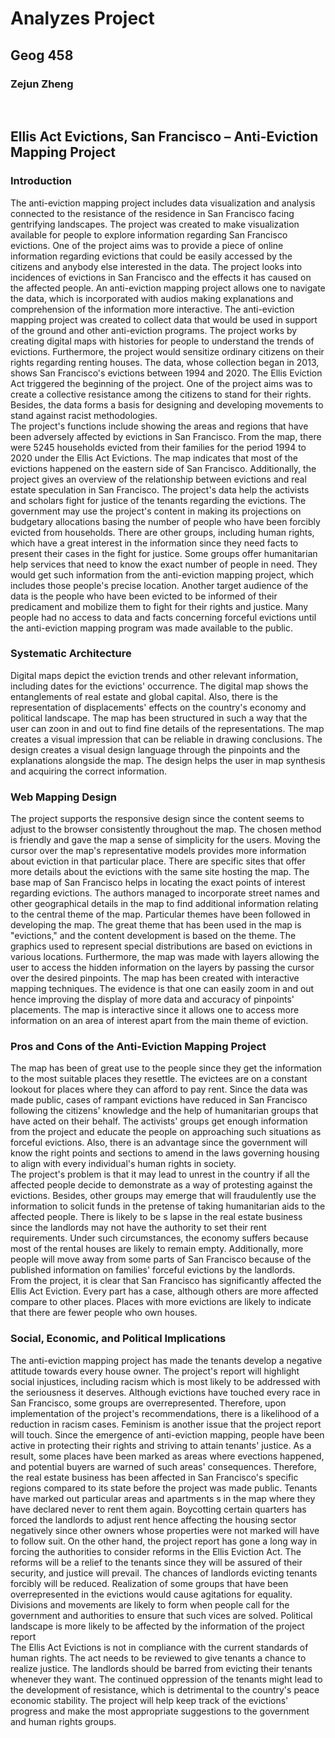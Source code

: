 # Analyzes Project
## Geog 458
### Zejun Zheng
 
## Ellis Act Evictions, San Francisco – Anti-Eviction Mapping Project
### Introduction
The anti-eviction mapping project includes data visualization and analysis connected to the resistance of the residence in San Francisco facing gentrifying landscapes. The project was created to make visualization available for people to explore information regarding San Francisco evictions. One of the project aims was to provide a piece of online information regarding evictions that could be easily accessed by the citizens and anybody else interested in the data. The project looks into incidences of evictions in San Francisco and the effects it has caused on the affected people. An anti-eviction mapping project allows one to navigate the data, which is incorporated with audios making explanations and comprehension of the information more interactive. The anti-eviction mapping project was created to collect data that would be used in support of the ground and other anti-eviction programs. The project works by creating digital maps with histories for people to understand the trends of evictions.
Furthermore, the project would sensitize ordinary citizens on their rights regarding renting houses. The data, whose collection began in 2013, shows San Francisco's evictions between 1994 and 2020.  The Ellis Eviction Act triggered the beginning of the project. One of the project aims was to create a collective resistance among the citizens to stand for their rights. Besides, the data forms a basis for designing and developing movements to stand against racist methodologies.  
The project's functions include showing the areas and regions that have been adversely affected by evictions in San Francisco. 
From the map, there were 5245 households evicted from their families for the period 1994 to 2020 under the Ellis Act Evictions. The map indicates that most of the evictions happened on the eastern side of San Francisco. Additionally, the project gives an overview of the relationship between evictions and real estate speculation in San Francisco. The project's data help the activists and scholars fight for justice of the tenants regarding the evictions.
The government may use the project's content in making its projections on budgetary allocations basing the number of people who have been forcibly evicted from households. There are other groups, including human rights, which have a great interest in the information since they need facts to present their cases in the fight for justice. Some groups offer humanitarian help services that need to know the exact number of people in need. They would get such information from the anti-eviction mapping project, which includes those people's precise location. Another target audience of the data is the people who have been evicted to be informed of their predicament and mobilize them to fight for their rights and justice.  Many people had no access to data and facts concerning forceful evictions until the anti-eviction mapping program was made available to the public.  
### Systematic Architecture
Digital maps depict the eviction trends and other relevant information, including dates for the evictions' occurrence. The digital map shows the entanglements of real estate and global capital. Also, there is the representation of displacements' effects on the country's economy and political landscape. The map has been structured in such a way that the user can zoon in and out to find fine details of the representations. The map creates a visual impression that can be reliable in drawing conclusions. The design creates a visual design language through the pinpoints and the explanations alongside the map. The design helps the user in map synthesis and acquiring the correct information.  
### Web Mapping Design
The project supports the responsive design since the content seems to adjust to the browser consistently throughout the map. The chosen method is friendly and gave the map a sense of simplicity for the users. Moving the cursor over the map's representative models provides more information about eviction in that particular place. There are specific sites that offer more details about the evictions with the same site hosting the map. 
	The base map of San Francisco helps in locating the exact points of interest regarding evictions. The authors managed to incorporate street names and other geographical details in the map to find additional information relating to the central theme of the map. Particular themes have been followed in developing the map. The great theme that has been used in the map is "evictions," and the content development is based on the theme. The graphics used to represent special distributions are based on evictions in various locations. Furthermore, the map was made with layers allowing the user to access the hidden information on the layers by passing the cursor over the desired pinpoints. The map has been created with interactive mapping techniques. The evidence is that one can easily zoom in and out hence improving the display of more data and accuracy of pinpoints' placements. The map is interactive since it allows one to access more information on an area of interest apart from the main theme of eviction. 
### Pros and Cons of the Anti-Eviction Mapping Project
The map has been of great use to the people since they get the information to the most suitable places they resettle. The evictees are on a constant lookout for places where they can afford to pay rent. Since the data was made public, cases of rampant evictions have reduced in San Francisco following the citizens' knowledge and the help of humanitarian groups that have acted on their behalf. The activists' groups get enough information from the project and educate the people on approaching such situations as forceful evictions. Also, there is an advantage since the government will know the right points and sections to amend in the laws governing housing to align with every individual's human rights in society.   
The project's problem is that it may lead to unrest in the country if all the affected people decide to demonstrate as a way of protesting against the evictions. Besides, other groups may emerge that will fraudulently use the information to solicit funds in the pretense of taking humanitarian aids to the affected people. There is likely to be s lapse in the real estate business since the landlords may not have the authority to set their rent requirements. Under such circumstances, the economy suffers because most of the rental houses are likely to remain empty. Additionally, more people will move away from some parts of San Francisco because of the published information on families' forceful evictions by the landlords.  
From the project, it is clear that San Francisco has significantly affected the Ellis Act Eviction. Every part has a case, although others are more affected compare to other places. Places with more evictions are likely to indicate that there are fewer people who own houses. 
### Social, Economic, and Political Implications
The anti-eviction mapping project has made the tenants develop a negative attitude towards every house owner. The project's report will highlight social injustices, including racism which is most likely to be addressed with the seriousness it deserves. Although evictions have touched every race in San Francisco, some groups are overrepresented. Therefore, upon implementation of the project's recommendations, there is a likelihood of a reduction in racism cases. Feminism is another issue that the project report will touch. 
Since the emergence of anti-eviction mapping, people have been active in protecting their rights and striving to attain tenants' justice. As a result, some places have been marked as areas where evections happened, and potential buyers are warned of such areas' consequences. Therefore, the real estate business has been affected in San Francisco's specific regions compared to its state before the project was made public. Tenants have marked out particular areas and apartments s in the map where they have declared never to rent them again. Boycotting certain quarters has forced the landlords to adjust rent hence affecting the housing sector negatively since other owners whose properties were not marked will have to follow suit.
On the other hand, the project report has gone a long way in forcing the authorities to consider reforms in the Ellis Eviction Act. The reforms will be a relief to the tenants since they will be assured of their security, and justice will prevail. The chances of landlords evicting tenants forcibly will be reduced. Realization of some groups that have been overrepresented in the evictions would cause agitations for equality. Divisions and movements are likely to form when people call for the government and authorities to ensure that such vices are solved. Political landscape is more likely to be affected by the information of the project report  
The Ellis Act Evictions is not in compliance with the current standards of human rights. The act needs to be reviewed to give tenants a chance to realize justice. The landlords should be barred from evicting their tenants whenever they want. The continued oppression of the tenants might lead to the development of resistance, which is detrimental to the country's peace economic stability. The project will help keep track of the evictions' progress and make the most appropriate suggestions to the government and human rights groups.  

